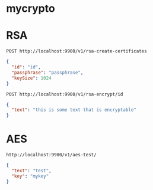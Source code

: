 # mycrypto

# RSA

`POST http://localhost:9900/v1/rsa-create-certificates`

```json
{
  "id": "id",
  "passphrase": "passphrase",
  "keySize": 1024
}
```

`POST http://localhost:9900/v1/rsa-encrypt/id`

```json
{
  "text": "this is some text that is encryptable"
}
```

# AES

`http://localhost:9900/v1/aes-test/`

```json
{
  "text": "test",
  "key": "mykey"
}
```
